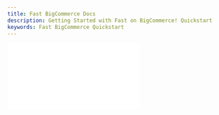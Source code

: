 ```yaml
---
title: Fast BigCommerce Docs
description: Getting Started with Fast on BigCommerce! Quickstart
keywords: Fast BigCommerce Quickstart
---
```


<embed src="/reusables/for-developers/_gather-your-docs.md" />
